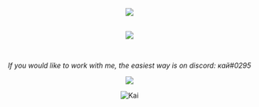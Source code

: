 <!--- Revision #16 - Spotify Ting --->
<div align="center"> 
<img align="center" src="https://media0.giphy.com/media/l3q2x4zl5XVfRGXOo/giphy.gif?cid=6c09b952b02f2b88c6446f71d4ec25be62114b42c8dc1f1f&rid=giphy.gif&ct=g">
</div>
<br>
<p align="center">
  <a>
    <img src="https://skillicons.dev/icons?i=linux,neovim,git" />
  </a>
</p>

<br>

<p align="center">
<i align="center">If you would like to work with me, the easiest way is on discord: кай#0295</i>
</p>
<div align="center"> 
<img align="center" src="https://spotify-github-profile.vercel.app/api/view?uid=31lhnkkji2ztnbvi66ouhuk5bhkm&cover_image=true&theme=default">
</div>
<p align="center"><img src="https://github-readme-streak-stats.herokuapp.com/?user=thekaigonzalez&theme=dark" alt="Kai" /></p><br>
  </html>
